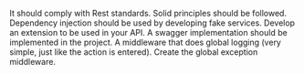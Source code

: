 It should comply with Rest standards. 
Solid principles should be followed. 
Dependency injection should be used by developing fake services. 
Develop an extension to be used in your API. 
A swagger implementation should be implemented in the project. 
A middleware that does global logging (very simple, just like the action is entered).
Create the global exception middleware.